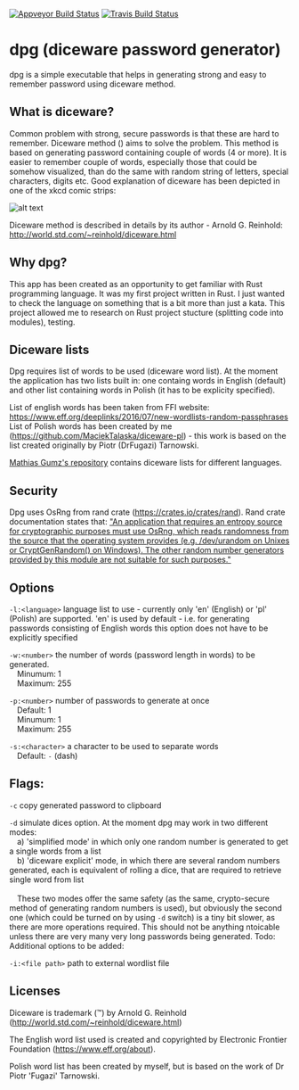 
[![Appveyor Build Status](https://ci.appveyor.com/api/projects/status/github/MaciekTalaska/dpg)](https://ci.appveyor.com/project/MaciekTalaska/dpg)
[![Travis Build Status](https://secure.travis-ci.org/MaciekTalaska/dpg.png?branch=master)](https://travis-ci.org/MaciekTalaska/dpg)

dpg (diceware password generator)
=================================

dpg is a simple executable that helps in generating strong and easy to remember password using diceware method.

What is diceware?
-----------------

Common problem with strong, secure passwords is that these are hard to remember. Diceware method () aims to solve the problem. This method is based on generating password containing couple of words (4 or more). It is easier to remember couple of words, especially those that could be somehow visualized, than do the same with random string of letters, special characters, digits etc. Good explanation of diceware has been depicted in one of the xkcd comic strips: 

![alt text](https://imgs.xkcd.com/comics/password_strength.png "xkcd on Diceware")

Diceware method is described in details by its author - Arnold G. Reinhold: http://world.std.com/~reinhold/diceware.html

Why dpg?
--------

This app has been created as an opportunity to get familiar with Rust programming language. It was my first project written in Rust. I just wanted to check the language on something that is a bit more than just a kata. This project allowed me to research on Rust project stucture (splitting code into modules), testing.

Diceware lists
--------------

Dpg requires list of words to be used (diceware word list). At the moment the application has two lists built in: one containg words in English (default) and other list containing words in Polish (it has to be explicity specified). 

List of english words has been taken from FFI website: https://www.eff.org/deeplinks/2016/07/new-wordlists-random-passphrases
List of Polish words has been created by me (https://github.com/MaciekTalaska/diceware-pl) - this work is based on the list created originally by Piotr (DrFugazi) Tarnowski.


[Mathias Gumz's repository](https://github.com/mgumz/diceware/tree/master/lists) contains diceware lists for different languages.



Security
--------

Dpg uses OsRng from rand crate (https://crates.io/crates/rand). Rand crate documentation states that: ["An application that requires an entropy source for cryptographic purposes must use OsRng, which reads randomness from the source that the operating system provides (e.g. /dev/urandom on Unixes or CryptGenRandom() on Windows). The other random number generators provided by this module are not suitable for such purposes."](https://docs.rs/rand/0.4.2/rand/#cryptographic-security) 

Options
-------

`-l:<language>`     language list to use - currently only 'en' (English) or 'pl' (Polish) are supported. 'en' is used by default - i.e. for generating passwords consisting of English words this option does not have to be explicitly specified

`-w:<number>`       the number of words (password length in words) to be generated.<br>
                    &emsp;Minumum: 1<br>
                    &emsp;Maximum: 255<br>

`-p:<number>`       number of passwords to generate at once<br>
                    &emsp;Default: 1<br>
                    &emsp;Minumum: 1<br>
                    &emsp;Maximum: 255<br>
                    

`-s:<character>`    a character to be used to separate words<br>
                    &emsp;Default: `-` (dash)

Flags:
------

`-c`                copy generated password to clipboard

`-d`                simulate dices option. At the moment dpg may work in two different modes:<br>
                    &emsp;a) 'simplified mode' in which only one random number is generated to get a single words from a list<br>
                    &emsp;b) 'diceware explicit' mode, in which there are several random numbers generated, each is equivalent of rolling a dice, that are required to retrieve single word from list<br><br>
                    &emsp;These two modes offer the same safety (as the same, crypto-secure method of generating random numbers is used), but obviously the second one (which could be turned on by using `-d` switch) is a tiny bit slower, as there are more operations required. This should not be anything ntoicable unless there are very many very long passwords being generated.
                    </div>
Todo:
Additional options to be added:

`-i:<file path>`    path to external wordlist file

Licenses
--------

Diceware is trademark (™) by Arnold G. Reinhold (http://world.std.com/~reinhold/diceware.html)

The English word list used is created and copyrighted by Electronic Frontier Foundation (https://www.eff.org/about).

Polish word list has been created by myself, but is based on the work of Dr Piotr 'Fugazi' Tarnowski.
